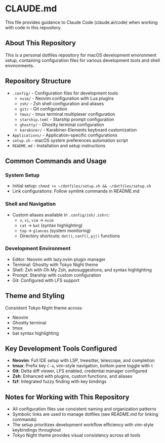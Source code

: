 # CLAUDE.md

This file provides guidance to Claude Code (claude.ai/code) when working with code in this repository.

## About This Repository

This is a personal dotfiles repository for macOS development environment setup, containing configuration files for various development tools and shell environments.

## Repository Structure

- `.config/` - Configuration files for development tools
  - `nvim/` - Neovim configuration with Lua plugins
  - `zsh/` - Zsh shell configuration and aliases
  - `git/` - Git configuration
  - `tmux/` - tmux terminal multiplexer configuration
  - `starship.toml` - Starship prompt configuration
  - `ghostty/` - Ghostty terminal configuration
  - `karabiner/` - Karabiner-Elements keyboard customization
- `Applications/` - Application-specific configurations
- `setup.sh` - macOS system preferences automation script
- `README.md` - Installation and setup instructions

## Common Commands and Usage

### System Setup
- Initial setup: `chmod +x ~/dotfiles/setup.sh && ~/dotfiles/setup.sh`
- Link configurations: Follow symlink commands in README.md

### Shell and Navigation
- Custom aliases available in `.config/zsh/.zshrc`:
  - `v`, `vi`, `vim` → `nvim`
  - `cat` → `bat` (syntax highlighting)
  - `top` → `glances` (system monitoring)
  - Directory shortcuts: `dot()`, `conf()`, `pj()` functions

### Development Environment
- Editor: Neovim with lazy.nvim plugin manager
- Terminal: Ghostty with Tokyo Night theme
- Shell: Zsh with Oh My Zsh, autosuggestions, and syntax highlighting
- Prompt: Starship with custom configuration
- Git: Configured with LFS support

## Theme and Styling

Consistent Tokyo Night theme across:
- Neovim
- Ghostty terminal
- tmux
- bat syntax highlighting

## Key Development Tools Configured

- **Neovim**: Full IDE setup with LSP, treesitter, telescope, and completion
- **tmux**: Prefix key `C-a`, vim-style navigation, bottom pane toggle with `t`
- **Git**: Delta diff viewer, LFS enabled, credential manager configured
- **Zsh**: Enhanced with plugins, custom functions, and aliases
- **fzf**: Integrated fuzzy finding with key bindings

## Notes for Working with This Repository

- All configuration files use consistent naming and organization patterns
- Symbolic links are used to manage dotfiles (see README.md for linking commands)
- The setup prioritizes development workflow efficiency with vim-style keybindings throughout
- Tokyo Night theme provides visual consistency across all tools